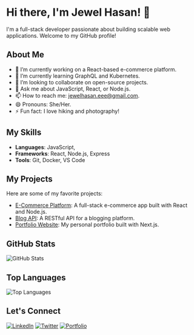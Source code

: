# Hi there, I'm Jewel Hasan! 👋

I'm a full-stack developer passionate about building scalable web applications. Welcome to my GitHub profile!

## About Me
- 🔭 I’m currently working on a React-based e-commerce platform.
- 🌱 I’m currently learning GraphQL and Kubernetes.
- 👯 I’m looking to collaborate on open-source projects.
- 💬 Ask me about JavaScript, React, or Node.js.
- 📫 How to reach me: jewelhasan.eee@gmail.com.
- 😄 Pronouns: She/Her.
- ⚡ Fun fact: I love hiking and photography!

## My Skills
- **Languages**: JavaScript, 
- **Frameworks**: React, Node.js, Express
- **Tools**: Git, Docker, VS Code

## My Projects
Here are some of my favorite projects:
- [E-Commerce Platform](https://github.com/janedoe/ecommerce): A full-stack e-commerce app built with React and Node.js.
- [Blog API](https://github.com/janedoe/blog-api): A RESTful API for a blogging platform.
- [Portfolio Website](https://github.com/janedoe/portfolio): My personal portfolio built with Next.js.

## GitHub Stats
![GitHub Stats](https://github-readme-stats.vercel.app/api?username=janedoe&show_icons=true&theme=dark)

## Top Languages
![Top Languages](https://github-readme-stats.vercel.app/api/top-langs/?username=janedoe&layout=compact&theme=dark)

## Let's Connect
[![LinkedIn](https://img.shields.io/badge/LinkedIn-0077B5?style=for-the-badge&logo=linkedin&logoColor=white)](https://linkedin.com/in/janedoe)
[![Twitter](https://img.shields.io/badge/Twitter-1DA1F2?style=for-the-badge&logo=twitter&logoColor=white)](https://twitter.com/janedoe)
[![Portfolio](https://img.shields.io/badge/Portfolio-FF5722?style=for-the-badge&logo=google-chrome&logoColor=white)](https://janedoe.com)
